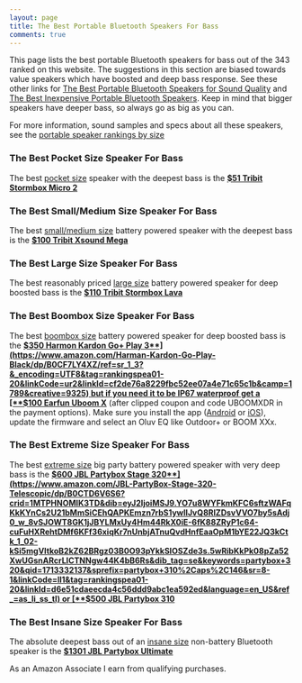 ```yaml
---
layout: page
title: The Best Portable Bluetooth Speakers For Bass
comments: true
---
```


This page lists the best portable Bluetooth speakers for bass out of the 343 ranked on this website. The suggestions in this section are biased towards value speakers which have boosted and deep bass response. See these other links for [The Best Portable Bluetooth Speakers for Sound Quality](/top-recommended/) and [The Best Inexpensive Portable Bluetooth Speakers](/top-recommended-inexpensive/). Keep in mind that bigger speakers have deeper bass, so always go as big as you can.

For more information, sound samples and specs about all these speakers, see the [portable speaker rankings by size](/#portable-speaker-rankings)

### The Best Pocket Size Speaker For Bass

The best [pocket size](/pocket-size/) speaker with the deepest bass is the [**$51 Tribit Stormbox Micro 2**](https://www.amazon.com/Tribit-StormBox-Portable-Speaker-Built/dp/B09Q59321N/ref=sr_1_1_sspa?&_encoding=UTF8&tag=rankingspea01-20&linkCode=ur2&linkId=137e8f0b9211bde7e1528468ba51ea8f&camp=1789&creative=9325)

### The Best Small/Medium Size Speaker For Bass

The best [small/medium size](/small-medium-size/) battery powered speaker with the deepest bass is the [**$100 Tribit Xsound Mega**](https://www.amazon.com/Tribit-XSound-Mega-Bluetooth-Waterproof/dp/B09PVCZRWS/ref=sr_1_3?&_encoding=UTF8&tag=rankingspea01-20&linkCode=ur2&linkId=59b6245e5e84e0dfb628462ee5b708d6&camp=1789&creative=9325)

### The Best Large Size Speaker For Bass

The best reasonably priced [large size](/large-size/) battery powered speaker for deep boosted bass is the [**$110 Tribit Stormbox Lava**](https://www.amazon.com/Tribit-StormBox-Portable-Bluetooth-Waterproof/dp/B0DN5F9BC2?crid=M1QYE8RIXR3F&dib=eyJ2IjoiMSJ9.WmVp2OQp0cjxCVBTUu3TPC-yMUV3xyvSD1AksFn4cMzGjHj071QN20LucGBJIEps.YZ5lGxhmHfyU3_Z-pCLc0pT1AFFeS5_nBAXUmJtUnT4&dib_tag=se&keywords=stormbox+lava&qid=1742487529&sprefix=stormbox+lava%2Caps%2C244&sr=8-3&linkCode=ll1&tag=rankingspea01-20&linkId=f7629462036d80fd2dc53426f92b9979&language=en_US&ref_=as_li_ss_tl)

### The Best Boombox Size Speaker For Bass

The best [boombox size](/boombox-size/) battery powered speaker for deep boosted bass is the [**$350 Harmon Kardon Go+ Play 3**](https://www.amazon.com/Harman-Kardon-Go-Play-Black/dp/B0CF7LY4XZ/ref=sr_1_3?&_encoding=UTF8&tag=rankingspea01-20&linkCode=ur2&linkId=cf2de76a8229fbc52ee07a4e71c65c1b&camp=1789&creative=9325) but if you need it to be IP67 waterproof get a [**$100 Earfun Uboom X**](https://www.amazon.com/EarFun-Bluetooth-JumboBass-Waterproof-PowerBank/dp/B0D53P1PQ8?crid=GMAIDL2QPLU&dib=eyJ2IjoiMSJ9.VBK3NL3n6z3zLWtet_sYf9dIHZAC-BRKcdnBp_qbaQedvRp0hHmYqJ17-uWpWEgnZt0TWbx5xgtOb9ZYQvOT6yl-D2TmGHtPxQZ1S34-l5JDCDZ0AkeOryI51-UEwJfantFp35uSfLZCtl-LB5f38TzUs-AW51WiTmcvadHRKxICegv6oDKI0gXe8v2KKsQAW2_j7gqyLo0ccKJphfqdPv9aoNO9lqLK7LWfxRvkKSg.JoD8-VHLjSEduuxwDuleuPC_WVQbSPrvWtQi0U9om4g&dib_tag=se&keywords=earfun+uboom+x&qid=1728392942&sprefix=earfun+uboo%2Caps%2C191&sr=8-1&linkCode=ll1&tag=rankingspea01-20&linkId=a6f043ed5b53d146ae0149581ad04e7b&language=en_US&ref_=as_li_ss_tl) (after clipped coupon and code UBOOMXDR in the payment options). Make sure you install the app ([Android](https://play.google.com/store/apps/details?id=com.corelink.earfun&hl=en_US) or [iOS](https://apps.apple.com/us/app/earfun-audio/id1612795156)), update the firmware and select an Oluv EQ like Outdoor+ or BOOM XXx.

### The Best Extreme Size Speaker For Bass

The best [extreme size](/extreme-size/) big party battery powered speaker with very deep bass is the [**$600 JBL Partybox Stage 320**](https://www.amazon.com/JBL-PartyBox-Stage-320-Telescopic/dp/B0CTD6V6S6?crid=1MTPHNOMIK3TD&dib=eyJ2IjoiMSJ9.YO7u8WYFkmKFC6sftzWAFqKkKYnCs2U21bMmSiCEhQAPKEmzn7rbS1ywlIJvQ8RIZDsvVVO7by5sAdj0_w_8vSJOWT8GK1jJBYLMxUy4Hm44RkX0iE-6fK88ZRyP1c64-cuFuHXRehtDMf6KFf36xiqKr7nUnbjATnuQvdHnfEaaOpM1bYE22JQ3kCtk_1_02-kSi5mgVItkoB2kZ62BRgz03B0O93pYkkSlOSZde3s.5wRibKkPk08pZa52XwUGsnARcrLlCTNNgw44K4bB6Rs&dib_tag=se&keywords=partybox+320&qid=1713332137&sprefix=partybox+310%2Caps%2C146&sr=8-1&linkCode=ll1&tag=rankingspea01-20&linkId=d6e51cdaeecda4c56ddd9abc1ea592ed&language=en_US&ref_=as_li_ss_tl) or [**$500 JBL Partybox 310**](https://www.amazon.com/JBL-Partybox-310-Portable-Powerful/dp/B08HBG3M7M/ref=sr_1_3?&_encoding=UTF8&tag=rankingspea01-20&linkCode=ur2&linkId=8969a6af8d8f3c740dcf69fa2551b17c&camp=1789&creative=9325)

### The Best Insane Size Speaker For Bass

The absolute deepest bass out of an [insane size](/insane-size/) non-battery Bluetooth speaker is the [**$1301 JBL Partybox Ultimate**](https://www.amazon.com/JBL-Partybox-Ultimate-Connectivity-Slashproof/dp/B0CFZMKYXH/ref=sr_1_3?&_encoding=UTF8&tag=rankingspea01-20&linkCode=ur2&linkId=5d6ef5cb2de9adba94b491ab60da98ac&camp=1789&creative=9325)

As an Amazon Associate I earn from qualifying purchases.
